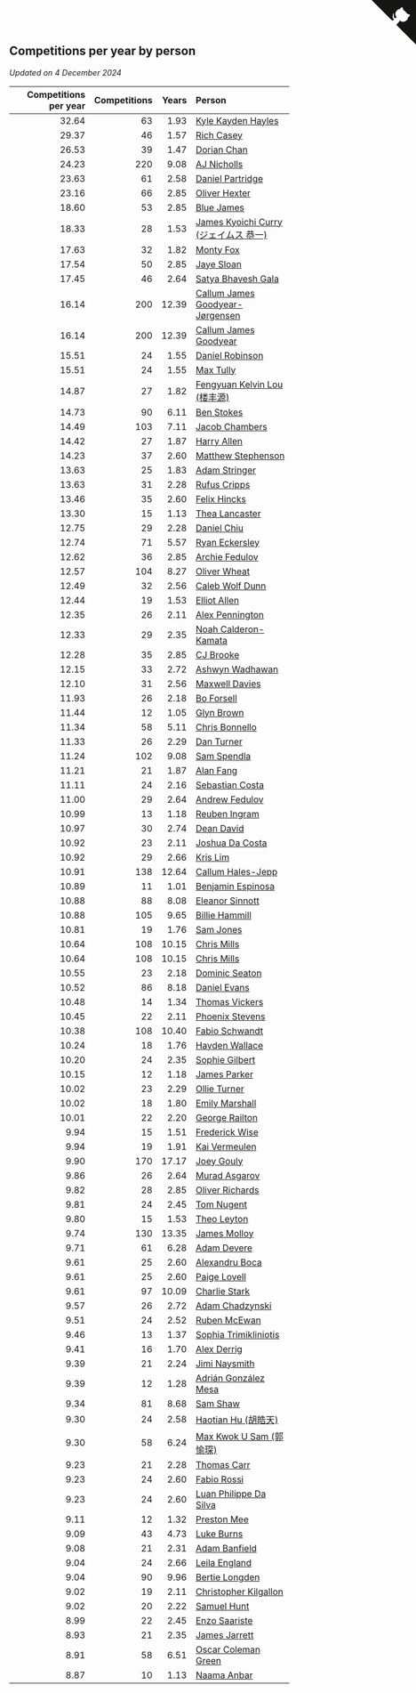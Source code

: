 ## Competitions per year by person

*Updated on  4 December 2024*

| Competitions per year | Competitions | Years | Person |
| ---: | ---: | ---: | :--- |
| 32.64 | 63 | 1.93 | [Kyle Kayden Hayles](https://www.worldcubeassociation.org/persons/2022HAYL02) |
| 29.37 | 46 | 1.57 | [Rich Casey](https://www.worldcubeassociation.org/persons/2023CASE06) |
| 26.53 | 39 | 1.47 | [Dorian Chan](https://www.worldcubeassociation.org/persons/2023DORI01) |
| 24.23 | 220 | 9.08 | [AJ Nicholls](https://www.worldcubeassociation.org/persons/2015NICH04) |
| 23.63 | 61 | 2.58 | [Daniel Partridge](https://www.worldcubeassociation.org/persons/2022PART02) |
| 23.16 | 66 | 2.85 | [Oliver Hexter](https://www.worldcubeassociation.org/persons/2022HEXT01) |
| 18.60 | 53 | 2.85 | [Blue James](https://www.worldcubeassociation.org/persons/2022JAME01) |
| 18.33 | 28 | 1.53 | [James Kyoichi Curry (ジェイムス 恭一)](https://www.worldcubeassociation.org/persons/2023CURR06) |
| 17.63 | 32 | 1.82 | [Monty Fox](https://www.worldcubeassociation.org/persons/2023FOXM01) |
| 17.54 | 50 | 2.85 | [Jaye Sloan](https://www.worldcubeassociation.org/persons/2022SLOA01) |
| 17.45 | 46 | 2.64 | [Satya Bhavesh Gala](https://www.worldcubeassociation.org/persons/2022GALA03) |
| 16.14 | 200 | 12.39 | [Callum James Goodyear-Jørgensen](https://www.worldcubeassociation.org/persons/2012GOOD02) |
| 16.14 | 200 | 12.39 | [Callum James Goodyear](https://www.worldcubeassociation.org/persons/2012GOOD02) |
| 15.51 | 24 | 1.55 | [Daniel Robinson](https://www.worldcubeassociation.org/persons/2023ROBI10) |
| 15.51 | 24 | 1.55 | [Max Tully](https://www.worldcubeassociation.org/persons/2023TULL04) |
| 14.87 | 27 | 1.82 | [Fengyuan Kelvin Lou (楼丰源)](https://www.worldcubeassociation.org/persons/2023LOUF01) |
| 14.73 | 90 | 6.11 | [Ben Stokes](https://www.worldcubeassociation.org/persons/2018STOK01) |
| 14.49 | 103 | 7.11 | [Jacob Chambers](https://www.worldcubeassociation.org/persons/2017CHAM09) |
| 14.42 | 27 | 1.87 | [Harry Allen](https://www.worldcubeassociation.org/persons/2023ALLE01) |
| 14.23 | 37 | 2.60 | [Matthew Stephenson](https://www.worldcubeassociation.org/persons/2022STEP04) |
| 13.63 | 25 | 1.83 | [Adam Stringer](https://www.worldcubeassociation.org/persons/2023STRI02) |
| 13.63 | 31 | 2.28 | [Rufus Cripps](https://www.worldcubeassociation.org/persons/2022CRIP01) |
| 13.46 | 35 | 2.60 | [Felix Hincks](https://www.worldcubeassociation.org/persons/2022HINC01) |
| 13.30 | 15 | 1.13 | [Thea Lancaster](https://www.worldcubeassociation.org/persons/2023LANC06) |
| 12.75 | 29 | 2.28 | [Daniel Chiu](https://www.worldcubeassociation.org/persons/2022CHIU06) |
| 12.74 | 71 | 5.57 | [Ryan Eckersley](https://www.worldcubeassociation.org/persons/2019ECKE02) |
| 12.62 | 36 | 2.85 | [Archie Fedulov](https://www.worldcubeassociation.org/persons/2022FEDU01) |
| 12.57 | 104 | 8.27 | [Oliver Wheat](https://www.worldcubeassociation.org/persons/2016WHEA01) |
| 12.49 | 32 | 2.56 | [Caleb Wolf Dunn](https://www.worldcubeassociation.org/persons/2022DUNN03) |
| 12.44 | 19 | 1.53 | [Elliot Allen](https://www.worldcubeassociation.org/persons/2023ALLE16) |
| 12.35 | 26 | 2.11 | [Alex Pennington](https://www.worldcubeassociation.org/persons/2022PENN04) |
| 12.33 | 29 | 2.35 | [Noah Calderon-Kamata](https://www.worldcubeassociation.org/persons/2022CALD07) |
| 12.28 | 35 | 2.85 | [CJ Brooke](https://www.worldcubeassociation.org/persons/2022BROO02) |
| 12.15 | 33 | 2.72 | [Ashwyn Wadhawan](https://www.worldcubeassociation.org/persons/2022WADH02) |
| 12.10 | 31 | 2.56 | [Maxwell Davies](https://www.worldcubeassociation.org/persons/2022DAVI11) |
| 11.93 | 26 | 2.18 | [Bo Forsell](https://www.worldcubeassociation.org/persons/2022FORS06) |
| 11.44 | 12 | 1.05 | [Glyn Brown](https://www.worldcubeassociation.org/persons/2023BROW47) |
| 11.34 | 58 | 5.11 | [Chris Bonnello](https://www.worldcubeassociation.org/persons/2019BONN05) |
| 11.33 | 26 | 2.29 | [Dan Turner](https://www.worldcubeassociation.org/persons/2022TURN10) |
| 11.24 | 102 | 9.08 | [Sam Spendla](https://www.worldcubeassociation.org/persons/2015SPEN01) |
| 11.21 | 21 | 1.87 | [Alan Fang](https://www.worldcubeassociation.org/persons/2023FANG02) |
| 11.11 | 24 | 2.16 | [Sebastian Costa](https://www.worldcubeassociation.org/persons/2022COST12) |
| 11.00 | 29 | 2.64 | [Andrew Fedulov](https://www.worldcubeassociation.org/persons/2022FEDU02) |
| 10.99 | 13 | 1.18 | [Reuben Ingram](https://www.worldcubeassociation.org/persons/2023INGR05) |
| 10.97 | 30 | 2.74 | [Dean David](https://www.worldcubeassociation.org/persons/2022DAVI06) |
| 10.92 | 23 | 2.11 | [Joshua Da Costa](https://www.worldcubeassociation.org/persons/2022COST18) |
| 10.92 | 29 | 2.66 | [Kris Lim](https://www.worldcubeassociation.org/persons/2022LIMK01) |
| 10.91 | 138 | 12.64 | [Callum Hales-Jepp](https://www.worldcubeassociation.org/persons/2012HALE01) |
| 10.89 | 11 | 1.01 | [Benjamin Espinosa](https://www.worldcubeassociation.org/persons/2023ESPI36) |
| 10.88 | 88 | 8.08 | [Eleanor Sinnott](https://www.worldcubeassociation.org/persons/2016SINN01) |
| 10.88 | 105 | 9.65 | [Billie Hammill](https://www.worldcubeassociation.org/persons/2015HAMM01) |
| 10.81 | 19 | 1.76 | [Sam Jones](https://www.worldcubeassociation.org/persons/2023JONE09) |
| 10.64 | 108 | 10.15 | [Chris Mills](https://www.worldcubeassociation.org/persons/2014MILL04) |
| 10.64 | 108 | 10.15 | [Chris Mills](https://www.worldcubeassociation.org/persons/2014MILL04) |
| 10.55 | 23 | 2.18 | [Dominic Seaton](https://www.worldcubeassociation.org/persons/2022SEAT02) |
| 10.52 | 86 | 8.18 | [Daniel Evans](https://www.worldcubeassociation.org/persons/2016EVAN06) |
| 10.48 | 14 | 1.34 | [Thomas Vickers](https://www.worldcubeassociation.org/persons/2023VICK03) |
| 10.45 | 22 | 2.11 | [Phoenix Stevens](https://www.worldcubeassociation.org/persons/2022STEV09) |
| 10.38 | 108 | 10.40 | [Fabio Schwandt](https://www.worldcubeassociation.org/persons/2014SCHW02) |
| 10.24 | 18 | 1.76 | [Hayden Wallace](https://www.worldcubeassociation.org/persons/2023WALL05) |
| 10.20 | 24 | 2.35 | [Sophie Gilbert](https://www.worldcubeassociation.org/persons/2022GILB05) |
| 10.15 | 12 | 1.18 | [James Parker](https://www.worldcubeassociation.org/persons/2023PARK57) |
| 10.02 | 23 | 2.29 | [Ollie Turner](https://www.worldcubeassociation.org/persons/2022TURN11) |
| 10.02 | 18 | 1.80 | [Emily Marshall](https://www.worldcubeassociation.org/persons/2023MARS02) |
| 10.01 | 22 | 2.20 | [George Railton](https://www.worldcubeassociation.org/persons/2022RAIL01) |
| 9.94 | 15 | 1.51 | [Frederick Wise](https://www.worldcubeassociation.org/persons/2023WISE03) |
| 9.94 | 19 | 1.91 | [Kai Vermeulen](https://www.worldcubeassociation.org/persons/2023VERM01) |
| 9.90 | 170 | 17.17 | [Joey Gouly](https://www.worldcubeassociation.org/persons/2007GOUL01) |
| 9.86 | 26 | 2.64 | [Murad Asgarov](https://www.worldcubeassociation.org/persons/2022ASGA01) |
| 9.82 | 28 | 2.85 | [Oliver Richards](https://www.worldcubeassociation.org/persons/2022RICH02) |
| 9.81 | 24 | 2.45 | [Tom Nugent](https://www.worldcubeassociation.org/persons/2022NUGE01) |
| 9.80 | 15 | 1.53 | [Theo Leyton](https://www.worldcubeassociation.org/persons/2023LEYT01) |
| 9.74 | 130 | 13.35 | [James Molloy](https://www.worldcubeassociation.org/persons/2011MOLL01) |
| 9.71 | 61 | 6.28 | [Adam Devere](https://www.worldcubeassociation.org/persons/2018DEVE02) |
| 9.61 | 25 | 2.60 | [Alexandru Boca](https://www.worldcubeassociation.org/persons/2022BOCA01) |
| 9.61 | 25 | 2.60 | [Paige Lovell](https://www.worldcubeassociation.org/persons/2022LOVE06) |
| 9.61 | 97 | 10.09 | [Charlie Stark](https://www.worldcubeassociation.org/persons/2014STAR05) |
| 9.57 | 26 | 2.72 | [Adam Chadzynski](https://www.worldcubeassociation.org/persons/2022CHAD02) |
| 9.51 | 24 | 2.52 | [Ruben McEwan](https://www.worldcubeassociation.org/persons/2022MCEW01) |
| 9.46 | 13 | 1.37 | [Sophia Trimikliniotis](https://www.worldcubeassociation.org/persons/2023TRIM03) |
| 9.41 | 16 | 1.70 | [Alex Derrig](https://www.worldcubeassociation.org/persons/2023DERR02) |
| 9.39 | 21 | 2.24 | [Jimi Naysmith](https://www.worldcubeassociation.org/persons/2022NAYS02) |
| 9.39 | 12 | 1.28 | [Adrián González Mesa](https://www.worldcubeassociation.org/persons/2023MESA03) |
| 9.34 | 81 | 8.68 | [Sam Shaw](https://www.worldcubeassociation.org/persons/2016SHAW02) |
| 9.30 | 24 | 2.58 | [Haotian Hu (胡皓天)](https://www.worldcubeassociation.org/persons/2022HUHA01) |
| 9.30 | 58 | 6.24 | [Max Kwok U Sam (郭愉琛)](https://www.worldcubeassociation.org/persons/2018SAMK01) |
| 9.23 | 21 | 2.28 | [Thomas Carr](https://www.worldcubeassociation.org/persons/2022CARR18) |
| 9.23 | 24 | 2.60 | [Fabio Rossi](https://www.worldcubeassociation.org/persons/2022ROSS02) |
| 9.23 | 24 | 2.60 | [Luan Philippe Da Silva](https://www.worldcubeassociation.org/persons/2022SILV08) |
| 9.11 | 12 | 1.32 | [Preston Mee](https://www.worldcubeassociation.org/persons/2023MEEP01) |
| 9.09 | 43 | 4.73 | [Luke Burns](https://www.worldcubeassociation.org/persons/2020BURN06) |
| 9.08 | 21 | 2.31 | [Adam Banfield](https://www.worldcubeassociation.org/persons/2022BANF01) |
| 9.04 | 24 | 2.66 | [Leila England](https://www.worldcubeassociation.org/persons/2022ENGL01) |
| 9.04 | 90 | 9.96 | [Bertie Longden](https://www.worldcubeassociation.org/persons/2014LONG06) |
| 9.02 | 19 | 2.11 | [Christopher Kilgallon](https://www.worldcubeassociation.org/persons/2022KILG02) |
| 9.02 | 20 | 2.22 | [Samuel Hunt](https://www.worldcubeassociation.org/persons/2022HUNT12) |
| 8.99 | 22 | 2.45 | [Enzo Saariste](https://www.worldcubeassociation.org/persons/2022SAAR02) |
| 8.93 | 21 | 2.35 | [James Jarrett](https://www.worldcubeassociation.org/persons/2022JARR01) |
| 8.91 | 58 | 6.51 | [Oscar Coleman Green](https://www.worldcubeassociation.org/persons/2018GREE09) |
| 8.87 | 10 | 1.13 | [Naama Anbar](https://www.worldcubeassociation.org/persons/2023ANBA01) |


<a href="https://github.com/simonkellly/wca_statistics_uk" class="github-corner" aria-label="View source on Github"><svg width="80" height="80" viewBox="0 0 250 250" style="fill:#151513; color:#fff; position: absolute; top: 0; border: 0; right: 0;" aria-hidden="true"><path d="M0,0 L115,115 L130,115 L142,142 L250,250 L250,0 Z"></path><path d="M128.3,109.0 C113.8,99.7 119.0,89.6 119.0,89.6 C122.0,82.7 120.5,78.6 120.5,78.6 C119.2,72.0 123.4,76.3 123.4,76.3 C127.3,80.9 125.5,87.3 125.5,87.3 C122.9,97.6 130.6,101.9 134.4,103.2" fill="currentColor" style="transform-origin: 130px 106px;" class="octo-arm"></path><path d="M115.0,115.0 C114.9,115.1 118.7,116.5 119.8,115.4 L133.7,101.6 C136.9,99.2 139.9,98.4 142.2,98.6 C133.8,88.0 127.5,74.4 143.8,58.0 C148.5,53.4 154.0,51.2 159.7,51.0 C160.3,49.4 163.2,43.6 171.4,40.1 C171.4,40.1 176.1,42.5 178.8,56.2 C183.1,58.6 187.2,61.8 190.9,65.4 C194.5,69.0 197.7,73.2 200.1,77.6 C213.8,80.2 216.3,84.9 216.3,84.9 C212.7,93.1 206.9,96.0 205.4,96.6 C205.1,102.4 203.0,107.8 198.3,112.5 C181.9,128.9 168.3,122.5 157.7,114.1 C157.9,116.9 156.7,120.9 152.7,124.9 L141.0,136.5 C139.8,137.7 141.6,141.9 141.8,141.8 Z" fill="currentColor" class="octo-body"></path></svg></a><style>.github-corner:hover .octo-arm{animation:octocat-wave 560ms ease-in-out}@keyframes octocat-wave{0%,100%{transform:rotate(0)}20%,60%{transform:rotate(-25deg)}40%,80%{transform:rotate(10deg)}}@media (max-width:500px){.github-corner:hover .octo-arm{animation:none}.github-corner .octo-arm{animation:octocat-wave 560ms ease-in-out}}</style>
